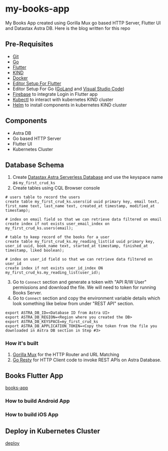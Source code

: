 # my-books-app
My Books App created using Gorilla Mux go based HTTP Server, Flutter UI and Datastax Astra DB.
Here is the blog written for this repo <LINK TBD>

## Pre-Requisites
- [Git](https://git-scm.com/downloads)
- [Go](https://golang.org/doc/install)
- [Flutter](https://flutter.dev/docs/get-started/install)
- [KIND](https://kind.sigs.k8s.io/docs/user/quick-start/)
- [Docker](https://www.docker.com/get-started)
- [Editor Setup For Flutter](https://flutter.dev/docs/get-started/editor)
- Editor Setup For Go ([GoLand](https://www.jetbrains.com/go/) and [Visual Studio Code](https://code.visualstudio.com/docs/languages/go))
- [Firebase](https://console.firebase.google.com/) to integrate Login in Flutter app
- [Kubectl](https://kubernetes.io/docs/tasks/tools/#kubectl) to interact with kubernetes KIND cluster
- [Helm](https://helm.sh/docs/intro/install/) to install components in kubernetes KIND cluster

## Components
- Astra DB
- Go based HTTP Server
- Flutter UI
- Kubernetes Cluster

## Database Schema
1. Create [Datastax Astra Serverless Database](https://astra.datastax.com) and use the keyspace name as `my_first_crud_ks`
2. Create tables using CQL Browser console
```
# users table to record the users
create table my_first_crud_ks.users(id uuid primary key, email text, first_name text, last_name text, created_at timestamp, modified_at timestamp);

# index on email field so that we can retrieve data filtered on email
create index if not exists user_email_index on my_first_crud_ks.users(email);

# table to keep record of the books for a user
create table my_first_crud_ks.my_reading_list(id uuid primary key, user_id uuid, book_name text, started_at timestamp, finished_at timestamp, liked boolean);

# index on user_id field so that we can retrieve data filtered on user_id
create index if not exists user_id_index ON my_first_crud_ks.my_reading_list(user_id);
```
3. Go to `Connect` section and generate a token with "API R/W User" permissions and download the file. We will need to token for running Books Server.
4. Go to `Connect` section and copy the environment variable details which look something like below from under "REST API" section.
```shell
export ASTRA_DB_ID=<Database ID from Astra UI>
export ASTRA_DB_REGION=<Region where you created the DB>
export ASTRA_DB_KEYSPACE=my_first_crud_ks
export ASTRA_DB_APPLICATION_TOKEN=<Copy the token from the file you downloaded in Astra DB section in Step #3>
```

### How it's built

1. [Gorilla Mux](https://github.com/gorilla/mux) for the HTTP Router and URL Matching
2. [Go Resty](https://github.com/go-resty/resty) for HTTP Client code to invoke REST APIs on Astra Database.


## Books Flutter App
[books-app](books-server/README.md)

### How to build Android App

### How to build iOS App

## Deploy in Kubernetes Cluster
[deploy](deploy/README.md)

